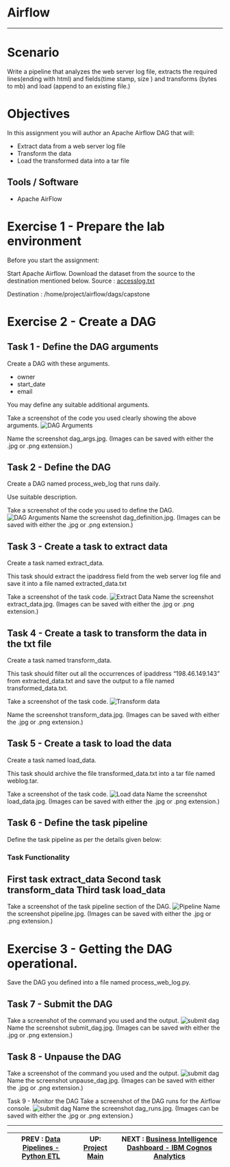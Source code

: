 # Airflow

---
# Scenario
Write a pipeline that analyzes the web server log file, extracts the required lines(ending with html) and fields(time stamp, size ) and transforms (bytes to mb) and load (append to an existing file.)

# Objectives
In this assignment you will author an Apache Airflow DAG that will:

- Extract data from a web server log file
- Transform the data
- Load the transformed data into a tar file

## Tools / Software
- Apache AirFlow

# Exercise 1 - Prepare the lab environment
Before you start the assignment:

Start Apache Airflow.
Download the dataset from the source to the destination mentioned below.
Source : [accesslog.txt](accesslog.txt)

Destination : /home/project/airflow/dags/capstone

# Exercise 2 - Create a DAG

## Task 1 - Define the DAG arguments
Create a DAG with these arguments.

- owner
- start_date
- email

You may define any suitable additional arguments.

Take a screenshot of the code you used clearly showing the above arguments.
![DAG Arguments](workscreenshots/dag_args.png)

Name the screenshot dag_args.jpg. (Images can be saved with either the .jpg or .png extension.)

## Task 2 - Define the DAG
Create a DAG named process_web_log that runs daily.

Use suitable description.

Take a screenshot of the code you used to define the DAG.
![DAG Arguments](workscreenshots/dag_definition.png)
Name the screenshot dag_definition.jpg. (Images can be saved with either the .jpg or .png extension.)

## Task 3 - Create a task to extract data
Create a task named extract_data.

This task should extract the ipaddress field from the web server log file and save it into a file named extracted_data.txt

Take a screenshot of the task code.
![Extract Data](workscreenshots/extract_data.png)
Name the screenshot extract_data.jpg. (Images can be saved with either the .jpg or .png extension.)

## Task 4 - Create a task to transform the data in the txt file
Create a task named transform_data.

This task should filter out all the occurrences of ipaddress “198.46.149.143” from extracted_data.txt and save the output to a file named transformed_data.txt.

Take a screenshot of the task code.
![Transform data](workscreenshots/transform_data.png)

Name the screenshot transform_data.jpg. (Images can be saved with either the .jpg or .png extension.)

## Task 5 - Create a task to load the data
Create a task named load_data.

This task should archive the file transformed_data.txt into a tar file named weblog.tar.

Take a screenshot of the task code.
![Load data](workscreenshots/load_data.png)
Name the screenshot load_data.jpg. (Images can be saved with either the .jpg or .png extension.)

## Task 6 - Define the task pipeline
Define the task pipeline as per the details given below:

### Task	Functionality
First task	extract_data
Second task	transform_data
Third task	load_data
---
Take a screenshot of the task pipeline section of the DAG.
![Pipeline](workscreenshots/pipeline.png)
Name the screenshot pipeline.jpg. (Images can be saved with either the .jpg or .png extension.)

# Exercise 3 - Getting the DAG operational.
Save the DAG you defined into a file named process_web_log.py.

## Task 7 - Submit the DAG
Take a screenshot of the command you used and the output.
![submit dag](workscreenshots/submit_dag.png)
Name the screenshot submit_dag.jpg. (Images can be saved with either the .jpg or .png extension.)

## Task 8 - Unpause the DAG
Take a screenshot of the command you used and the output.
![submit dag](workscreenshots/unpause_dag.png)
Name the screenshot unpause_dag.jpg. (Images can be saved with either the .jpg or .png extension.)

Task 9 - Monitor the DAG
Take a screenshot of the DAG runs for the Airflow console.
![submit dag](workscreenshots/dag_runs.png)
Name the screenshot dag_runs.jpg. (Images can be saved with either the .jpg or .png extension.)

---
|  PREV : [Data Pipelines - Python ETL](ETL.md)  | UP:  [Project Main](Project.md) | NEXT : [Business Intelligence Dashboard - IBM Cognos Analytics](Cognos.md)
|---|---|---|

